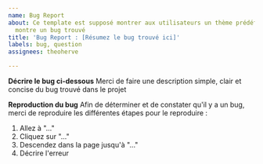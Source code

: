 ```yaml
---
name: Bug Report
about: Ce template est supposé montrer aux utilisateurs un thème prédéfinis de comment
  montre un bug trouvé
title: 'Bug Report : [Résumez le bug trouvé ici]'
labels: bug, question
assignees: theoherve

---
```


**Décrire le bug ci-dessous**
Merci de faire une description simple, clair et concise du bug trouvé dans le projet

**Reproduction du bug**
Afin de déterminer et de constater qu'il y a un bug, merci de reproduire les différentes étapes pour le reproduire :
1. Allez à "..."
2. Cliquez sur "..."
3. Descendez dans la page jusqu'à "..."
4. Décrire l'erreur
